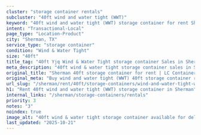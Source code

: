```yaml
---
cluster: "storage container rentals"
subcluster: "40ft wind and water tight (WWT)"
keyword: "40ft wind and water tight (WWT) storage container for rent Sherman, TX"
intent: "Transactional-Local"
page_type: "Location-Product"
city: "Sherman, TX"
service_type: "storage container"
condition: "Wind & Water Tight"
size: "40ft"
title_tag: "40ft Yjq Wind & Water Tight storage container Sales in Sherman | LC Container"
meta_description: "40ft wind & water tight storage container sales in Sherman. Fast delivery, competitive pricing. Serving storage containers area. Quote ID: 2YQ. Call (214) 524-4168 for your free quote today."
original_title: "Sherman 40ft storage container for rent | LC Container"
original_meta: "Buy wind and water tight (WWT) 40ft storage container rent with local delivery in Sherman, TX. LC Container — local Since 2003. Request a fast quote today."
url_slug: "/sherman/rent/40ft/storage-containers/wind-and-water-tight-wwt"
h1: "Rent 40ft wind and water tight (WWT) storage container in Sherman"
internal_links: "/sherman/storage-containers/rentals"
priority: 3
notes: "3"
noindex: true
image_alt: "40ft wind & water tight storage container available for delivery in Sherman"
last_updated: "2025-10-21"
---
```


<!-- TODO: Add unique city/inventory copy, images, and internal links here. -->
